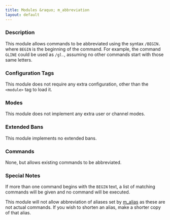 ```yaml
---
title: Modules &raquo; m_abbreviation
layout: default
---
```


### Description

This module allows commands to be abbreviated using the syntax
`/BEGIN.` where `BEGIN` is the beginning of the command. For example,
the command `GLINE` could be used as `/gl.`, assuming no other
commands start with those same letters. 

### Configuration Tags

This module does not require any extra configuration, other than the
`<module>` tag to load it. 

### Modes

This module does not implement any extra user or channel modes.

### Extended Bans

This module implements no extended bans.

### Commands

None, but allows existing commands to be abbreviated.

### Special Notes

If more than one command begins with the `BEGIN` text, a list of
matching commands will be given and no command will be executed.

This module will not allow abbreviation of aliases set by
[m_alias](/wiki/Modules/alias.html) as these are not actual
commands. If you wish to shorten an alias, make a shorter copy of that
alias.
